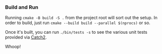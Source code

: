 ### Build and Run
Running `cmake -B build -S .` from the project root will sort out the setup. In
order to build, just run `cmake --build build --parallel $(nprocs)` or so.

Once it's built, you can run `./bin/tests -s` to see the various unit tests
provided via [Catch2](https://github.com/catchorg/Catch2).

Whoop!
